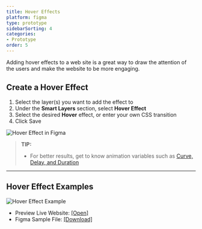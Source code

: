 ```yaml
---
title: Hover Effects
platform: figma
type: prototype
sidebarSorting: 4
categories: 
- Prototype
order: 5
---
```

Adding hover effects to a web site is a great way to draw the attention of the users and make the website to be more engaging.

## Create a Hover Effect

1. Select the layer(s) you want to add the effect to
2. Under the **Smart Layers** section,  select **Hover Effect**
3. Select the desired **Hover** effect, or enter your own CSS transition
4. Click Save

![Hover Effect in Figma](https://p46.f4.n0.cdn.getcloudapp.com/items/yAuYYeRE/Figma-Prototype-hover%20ez%20gif.gif?v=f8c76597e4ed99f114a0d2240b5bcf54)

>**TIP:** 
> - For better results, get to know animation variables such as [Curve, Delay, and Duration](https://support.animaapp.com/launchpad/animation-easing-curve-explained)

---
## Hover Effect Examples

![Hover Effect Example](http://f.cl.ly/items/1x2d3S1T070h2G442l02/[e57718ceee2b4ca3674bcddb44f8755d]_Hover%20demo.gif)
- Preview Live Website: [[Open]](https://hover-effects.animaapp.io/ "Preview Hover example in browser")
- Figma Sample File: [[Download]]()
